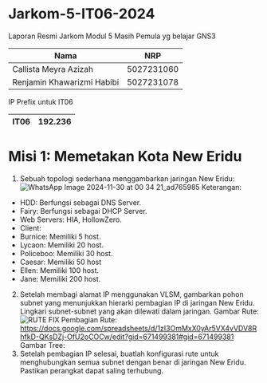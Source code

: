 # Jarkom-5-IT06-2024

Laporan Resmi Jarkom Modul 5
Masih Pemula yg belajar GNS3

| Nama | NRP |
| ---- | ---- |
| Callista Meyra Azizah | 5027231060 |
| Renjamin Khawarizmi Habibi | 5027231078 |

IP Prefix untuk IT06

| IT06 | 192.236 |
|----|----|

# Misi 1: Memetakan Kota New Eridu
1.  Sebuah topologi sederhana menggambarkan jaringan New Eridu:
![WhatsApp Image 2024-11-30 at 00 34 21_ad765985](https://github.com/user-attachments/assets/9d1971dc-1ee9-47e4-978b-05df8e661ad3)
Keterangan:
- HDD: Berfungsi sebagai DNS Server.
- Fairy: Berfungsi sebagai DHCP Server.
- Web Servers: HIA, HollowZero.
- Client:
- Burnice: Memiliki 5 host.
- Lycaon: Memiliki 20 host.
- Policeboo: Memiliki 30 host.
- Caesar: Memiliki 50 host
- Ellen: Memiliki 100 host.
- Jane: Memiliki 200 host.

2. Setelah membagi alamat IP menggunakan VLSM, gambarkan pohon subnet yang menunjukkan hierarki pembagian IP di jaringan New Eridu. Lingkari subnet-subnet yang akan dilewati dalam jaringan.
Gambar Rute:
![RUTE FIX](https://github.com/user-attachments/assets/925ab161-8bff-4a33-8075-caaab7189d68)
Pembagian Rute: https://docs.google.com/spreadsheets/d/1zI3OmMxX0yAr5VX4vVDV8RhfkD-QKsDZj-OfU2oCOCw/edit?gid=671499381#gid=671499381
Gambar Tree:
3. Setelah pembagian IP selesai, buatlah konfigurasi rute untuk menghubungkan semua subnet dengan benar di jaringan New Eridu. Pastikan perangkat dapat saling terhubung.

